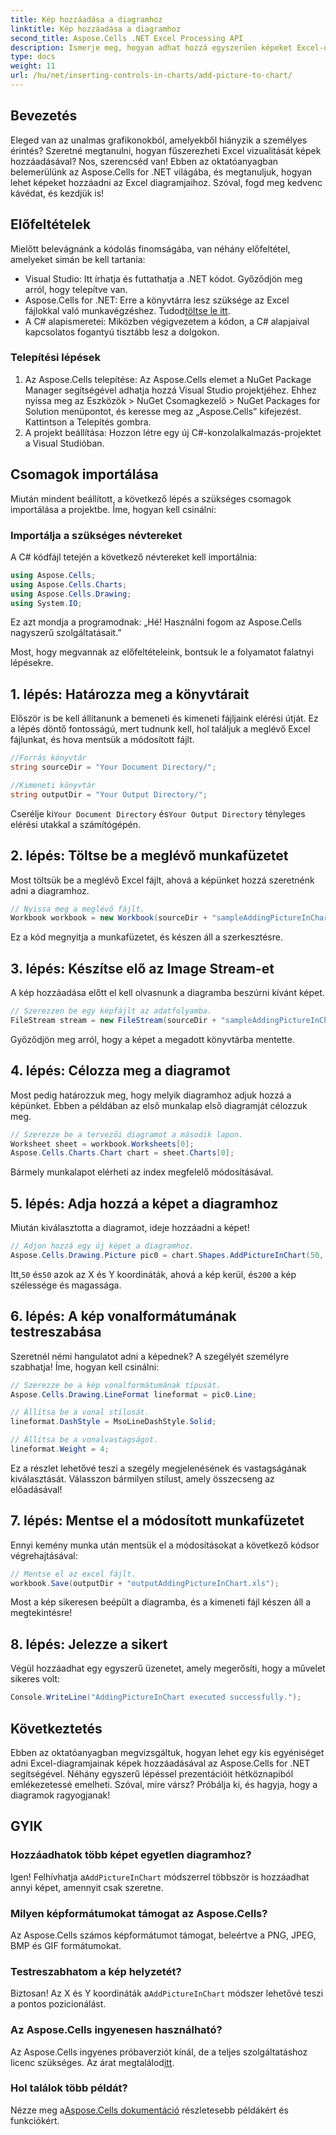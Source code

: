 ```yaml
---
title: Kép hozzáadása a diagramhoz
linktitle: Kép hozzáadása a diagramhoz
second_title: Aspose.Cells .NET Excel Processing API
description: Ismerje meg, hogyan adhat hozzá egyszerűen képeket Excel-diagramokhoz az Aspose.Cells for .NET segítségével. Növelje diagramjait és prezentációit néhány egyszerű lépésben.
type: docs
weight: 11
url: /hu/net/inserting-controls-in-charts/add-picture-to-chart/
---
```

## Bevezetés

Eleged van az unalmas grafikonokból, amelyekből hiányzik a személyes érintés? Szeretné megtanulni, hogyan fűszerezheti Excel vizualitását képek hozzáadásával? Nos, szerencséd van! Ebben az oktatóanyagban belemerülünk az Aspose.Cells for .NET világába, és megtanuljuk, hogyan lehet képeket hozzáadni az Excel diagramjaihoz. Szóval, fogd meg kedvenc kávédat, és kezdjük is!

## Előfeltételek

Mielőtt belevágnánk a kódolás finomságába, van néhány előfeltétel, amelyeket simán be kell tartania:

- Visual Studio: Itt írhatja és futtathatja a .NET kódot. Győződjön meg arról, hogy telepítve van.
-  Aspose.Cells for .NET: Erre a könyvtárra lesz szüksége az Excel fájlokkal való munkavégzéshez. Tudod[töltse le itt](https://releases.aspose.com/cells/net/).
- A C# alapismeretei: Miközben végigvezetem a kódon, a C# alapjaival kapcsolatos fogantyú tisztább lesz a dolgokon.

### Telepítési lépések

1. Az Aspose.Cells telepítése: Az Aspose.Cells elemet a NuGet Package Manager segítségével adhatja hozzá Visual Studio projektjéhez. Ehhez nyissa meg az Eszközök > NuGet Csomagkezelő > NuGet Packages for Solution menüpontot, és keresse meg az „Aspose.Cells” kifejezést. Kattintson a Telepítés gombra.
2. A projekt beállítása: Hozzon létre egy új C#-konzolalkalmazás-projektet a Visual Studióban.

## Csomagok importálása

Miután mindent beállított, a következő lépés a szükséges csomagok importálása a projektbe. Íme, hogyan kell csinálni:

### Importálja a szükséges névtereket

A C# kódfájl tetején a következő névtereket kell importálnia:

```csharp
using Aspose.Cells;
using Aspose.Cells.Charts;
using Aspose.Cells.Drawing;
using System.IO;
```

Ez azt mondja a programodnak: „Hé! Használni fogom az Aspose.Cells nagyszerű szolgáltatásait.”

Most, hogy megvannak az előfeltételeink, bontsuk le a folyamatot falatnyi lépésekre. 

## 1. lépés: Határozza meg a könyvtárait

Először is be kell állítanunk a bemeneti és kimeneti fájljaink elérési útját. Ez a lépés döntő fontosságú, mert tudnunk kell, hol találjuk a meglévő Excel fájlunkat, és hova mentsük a módosított fájlt.

```csharp
//Forrás könyvtár
string sourceDir = "Your Document Directory/";

//Kimeneti könyvtár
string outputDir = "Your Output Directory/";
```

 Cserélje ki`Your Document Directory` és`Your Output Directory` tényleges elérési utakkal a számítógépén. 

## 2. lépés: Töltse be a meglévő munkafüzetet

Most töltsük be a meglévő Excel fájlt, ahová a képünket hozzá szeretnénk adni a diagramhoz.

```csharp
// Nyissa meg a meglévő fájlt.
Workbook workbook = new Workbook(sourceDir + "sampleAddingPictureInChart.xls");
```

Ez a kód megnyitja a munkafüzetet, és készen áll a szerkesztésre.

## 3. lépés: Készítse elő az Image Stream-et

A kép hozzáadása előtt el kell olvasnunk a diagramba beszúrni kívánt képet. 

```csharp
// Szerezzen be egy képfájlt az adatfolyamba.
FileStream stream = new FileStream(sourceDir + "sampleAddingPictureInChart.png", FileMode.Open, FileAccess.Read);
```

Győződjön meg arról, hogy a képet a megadott könyvtárba mentette.

## 4. lépés: Célozza meg a diagramot

Most pedig határozzuk meg, hogy melyik diagramhoz adjuk hozzá a képünket. Ebben a példában az első munkalap első diagramját célozzuk meg.

```csharp
// Szerezze be a tervezői diagramot a második lapon.
Worksheet sheet = workbook.Worksheets[0];
Aspose.Cells.Charts.Chart chart = sheet.Charts[0];
```

Bármely munkalapot elérheti az index megfelelő módosításával.

## 5. lépés: Adja hozzá a képet a diagramhoz

Miután kiválasztotta a diagramot, ideje hozzáadni a képet! 

```csharp
// Adjon hozzá egy új képet a diagramhoz.
Aspose.Cells.Drawing.Picture pic0 = chart.Shapes.AddPictureInChart(50, 50, stream, 200, 200);
```

 Itt,`50` és`50` azok az X és Y koordináták, ahová a kép kerül, és`200` a kép szélessége és magassága.

## 6. lépés: A kép vonalformátumának testreszabása

Szeretnél némi hangulatot adni a képednek? A szegélyét személyre szabhatja! Íme, hogyan kell csinálni:

```csharp
// Szerezze be a kép vonalformátumának típusát.
Aspose.Cells.Drawing.LineFormat lineformat = pic0.Line; 

// Állítsa be a vonal stílusát.
lineformat.DashStyle = MsoLineDashStyle.Solid;

// Állítsa be a vonalvastagságot.
lineformat.Weight = 4;    
```

Ez a részlet lehetővé teszi a szegély megjelenésének és vastagságának kiválasztását. Válasszon bármilyen stílust, amely összecseng az előadásával!

## 7. lépés: Mentse el a módosított munkafüzetet

Ennyi kemény munka után mentsük el a módosításokat a következő kódsor végrehajtásával:

```csharp
// Mentse el az excel fájlt.
workbook.Save(outputDir + "outputAddingPictureInChart.xls");
```

Most a kép sikeresen beépült a diagramba, és a kimeneti fájl készen áll a megtekintésre!

## 8. lépés: Jelezze a sikert

Végül hozzáadhat egy egyszerű üzenetet, amely megerősíti, hogy a művelet sikeres volt:

```csharp
Console.WriteLine("AddingPictureInChart executed successfully.");
```

## Következtetés

Ebben az oktatóanyagban megvizsgáltuk, hogyan lehet egy kis egyéniséget adni Excel-diagramjainak képek hozzáadásával az Aspose.Cells for .NET segítségével. Néhány egyszerű lépéssel prezentációit hétköznapiból emlékezetessé emelheti. Szóval, mire vársz? Próbálja ki, és hagyja, hogy a diagramok ragyogjanak!

## GYIK

### Hozzáadhatok több képet egyetlen diagramhoz?
 Igen! Felhívhatja a`AddPictureInChart` módszerrel többször is hozzáadhat annyi képet, amennyit csak szeretne.

### Milyen képformátumokat támogat az Aspose.Cells?
Az Aspose.Cells számos képformátumot támogat, beleértve a PNG, JPEG, BMP és GIF formátumokat.

### Testreszabhatom a kép helyzetét?
 Biztosan! Az X és Y koordináták a`AddPictureInChart` módszer lehetővé teszi a pontos pozicionálást.

### Az Aspose.Cells ingyenesen használható?
Az Aspose.Cells ingyenes próbaverziót kínál, de a teljes szolgáltatáshoz licenc szükséges. Az árat megtalálod[itt](https://purchase.aspose.com/buy).

### Hol találok több példát?
 Nézze meg a[Aspose.Cells dokumentáció](https://reference.aspose.com/cells/net/) részletesebb példákért és funkciókért.